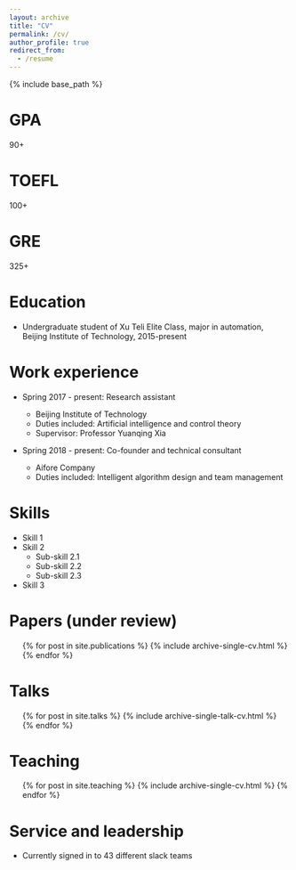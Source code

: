```yaml
---
layout: archive
title: "CV"
permalink: /cv/
author_profile: true
redirect_from:
  - /resume
---
```


{% include base_path %}

GPA
======
90+

TOEFL
======
100+

GRE
======
325+

Education
======
* Undergraduate student of Xu Teli Elite Class, major in automation, Beijing Institute of Technology, 2015-present

Work experience
======
* Spring 2017 - present: Research assistant
  * Beijing Institute of Technology
  * Duties included: Artificial intelligence and control theory
  * Supervisor: Professor Yuanqing Xia

* Spring 2018 - present: Co-founder and technical consultant
  * Aifore Company
  * Duties included: Intelligent algorithm design and team management
  
Skills
======
* Skill 1
* Skill 2
  * Sub-skill 2.1
  * Sub-skill 2.2
  * Sub-skill 2.3
* Skill 3

Papers (under review)
======
  <ul>{% for post in site.publications %}
    {% include archive-single-cv.html %}
  {% endfor %}</ul>
  
Talks
======
  <ul>{% for post in site.talks %}
    {% include archive-single-talk-cv.html %}
  {% endfor %}</ul>
  
Teaching
======
  <ul>{% for post in site.teaching %}
    {% include archive-single-cv.html %}
  {% endfor %}</ul>
  
Service and leadership
======
* Currently signed in to 43 different slack teams
